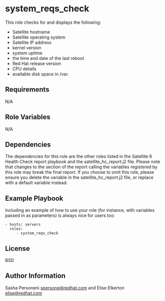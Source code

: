 system_reqs_check
=========

This role checks for and displays the following: 
- Satellite hostname
- Satellite operating system
- Satellite IP address
- kernel version
- system uptime
- the time and date of the last reboot
- Red Hat release version
- CPU details
- available disk space in /var. 

Requirements
------------

N/A

Role Variables
--------------

N/A

Dependencies
------------

The dependencies for this role are the other roles listed in the Satellite 6 Health Check report playbook and the satellite_hc_report.j2 file. Please note that changes to the section of the report calling the variables registered by this role may break the final report. If you choose to omit this role, please ensure you delete the variable in the satellite_hc_report.j2 file, or replace with a default variable instead.

Example Playbook
----------------

Including an example of how to use your role (for instance, with variables passed in as parameters) is always nice for users too:

    - hosts: servers
      roles:
         - system_reqs_check

License
-------

BSD

Author Information
------------------
Sasha Personeni spersone@redhat.com and Elise Elkerton elise@redhat.com
